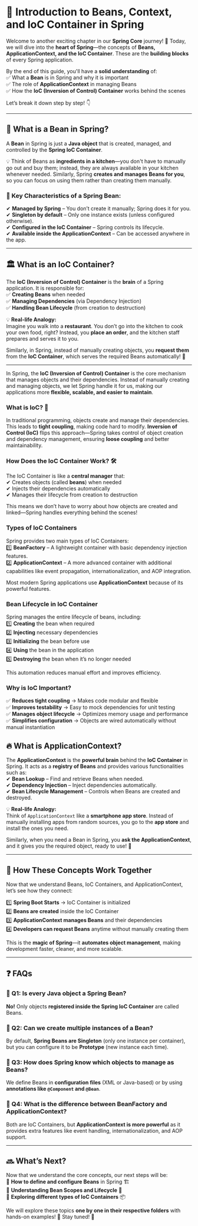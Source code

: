 # 🌱 Introduction to Beans, Context, and IoC Container in Spring  

Welcome to another exciting chapter in our **Spring Core** journey! 🚀 Today, we will dive into the **heart of Spring**—the concepts of **Beans, ApplicationContext, and the IoC Container**. These are the **building blocks** of every Spring application.  

By the end of this guide, you'll have a **solid understanding** of:  
✅ What a **Bean** is in Spring and why it is important  
✅ The role of **ApplicationContext** in managing Beans  
✅ How the **IoC (Inversion of Control) Container** works behind the scenes  

Let’s break it down step by step! 👇  

---

## 🌱 What is a Bean in Spring?  

A **Bean** in Spring is just a **Java object** that is created, managed, and controlled by the **Spring IoC Container**.  

💡 Think of Beans as **ingredients in a kitchen**—you don't have to manually go out and buy them; instead, they are always available in your kitchen whenever needed. Similarly, Spring **creates and manages Beans for you**, so you can focus on using them rather than creating them manually.  

### 🔹 Key Characteristics of a Spring Bean:  
✔ **Managed by Spring** – You don’t create it manually; Spring does it for you.  
✔ **Singleton by default** – Only one instance exists (unless configured otherwise).  
✔ **Configured in the IoC Container** – Spring controls its lifecycle.  
✔ **Available inside the ApplicationContext** – Can be accessed anywhere in the app.  

---

## 🏛 What is an IoC Container?  

The **IoC (Inversion of Control) Container** is the **brain** of a Spring application. It is responsible for:  
✅ **Creating Beans** when needed  
✅ **Managing Dependencies** (via Dependency Injection)  
✅ **Handling Bean Lifecycle** (from creation to destruction)  

💡 **Real-life Analogy:**  
Imagine you walk into a **restaurant**. You don’t go into the kitchen to cook your own food, right? Instead, you **place an order**, and the kitchen staff prepares and serves it to you.  

Similarly, in Spring, instead of manually creating objects, you **request them** from the **IoC Container**, which serves the required Beans automatically! 🎉  

---
  

In Spring, the **IoC (Inversion of Control) Container** is the core mechanism that manages objects and their dependencies. Instead of manually creating and managing objects, we let Spring handle it for us, making our applications more **flexible, scalable, and easier to maintain**.  

### What is IoC? 🤔  
In traditional programming, objects create and manage their dependencies. This leads to **tight coupling**, making code hard to modify. **Inversion of Control (IoC)** flips this approach—Spring takes control of object creation and dependency management, ensuring **loose coupling** and better maintainability.  

### How Does the IoC Container Work? 🛠️  
The IoC Container is like a **central manager** that:  
✔ Creates objects (called **beans**) when needed  
✔ Injects their dependencies automatically  
✔ Manages their lifecycle from creation to destruction  

This means we don’t have to worry about how objects are created and linked—Spring handles everything behind the scenes!  

### Types of IoC Containers  
Spring provides two main types of IoC Containers:  
1️⃣ **BeanFactory** – A lightweight container with basic dependency injection features.  
2️⃣ **ApplicationContext** – A more advanced container with additional capabilities like event propagation, internationalization, and AOP integration.  

Most modern Spring applications use **ApplicationContext** because of its powerful features.  

### Bean Lifecycle in IoC Container  
Spring manages the entire lifecycle of beans, including:  
1️⃣ **Creating** the bean when required  
2️⃣ **Injecting** necessary dependencies  
3️⃣ **Initializing** the bean before use  
4️⃣ **Using** the bean in the application  
5️⃣ **Destroying** the bean when it’s no longer needed  

This automation reduces manual effort and improves efficiency.  

### Why is IoC Important?  
✅ **Reduces tight coupling** → Makes code modular and flexible  
✅ **Improves testability** → Easy to mock dependencies for unit testing  
✅ **Manages object lifecycle** → Optimizes memory usage and performance  
✅ **Simplifies configuration** → Objects are wired automatically without manual instantiation  



## 🔥 What is ApplicationContext?  

The **ApplicationContext** is the **powerful brain** behind the **IoC Container** in Spring. It acts as a **registry of Beans** and provides various functionalities such as:  
✔ **Bean Lookup** – Find and retrieve Beans when needed.  
✔ **Dependency Injection** – Inject dependencies automatically.  
✔ **Bean Lifecycle Management** – Controls when Beans are created and destroyed.  

💡 **Real-life Analogy:**  
Think of `ApplicationContext` like a **smartphone app store**. Instead of manually installing apps from random sources, you go to the **app store** and install the ones you need.  

Similarly, when you need a Bean in Spring, you **ask the ApplicationContext**, and it gives you the required object, ready to use! 🚀  

---

## 🎯 How These Concepts Work Together  

Now that we understand Beans, IoC Containers, and ApplicationContext, let’s see how they connect:  

1️⃣ **Spring Boot Starts** → IoC Container is initialized  
2️⃣ **Beans are created** inside the IoC Container  
3️⃣ **ApplicationContext manages Beans** and their dependencies  
4️⃣ **Developers can request Beans** anytime without manually creating them  

This is the **magic of Spring**—it **automates object management**, making development faster, cleaner, and more scalable.  

---

## ❓ FAQs  

### 🔹 Q1: Is every Java object a Spring Bean?  
**No!** Only objects **registered inside the Spring IoC Container** are called Beans.  

### 🔹 Q2: Can we create multiple instances of a Bean?  
By default, **Spring Beans are Singleton** (only one instance per container), but you can configure it to be **Prototype** (new instance each time).  

### 🔹 Q3: How does Spring know which objects to manage as Beans?  
We define Beans in **configuration files** (XML or Java-based) or by using **annotations like `@Component` and `@Bean`**.  

### 🔹 Q4: What is the difference between BeanFactory and ApplicationContext?  
Both are IoC Containers, but **ApplicationContext is more powerful** as it provides extra features like event handling, internationalization, and AOP support.  

---

## 🔜 What’s Next?  

Now that we understand the core concepts, our next steps will be:  
🔹 **How to define and configure Beans** in Spring 🏗  
🔹 **Understanding Bean Scopes and Lifecycle** 🔄  
🔹 **Exploring different types of IoC Containers** 📦  

We will explore these topics **one by one in their respective folders** with hands-on examples! 🚀 Stay tuned! 🎉